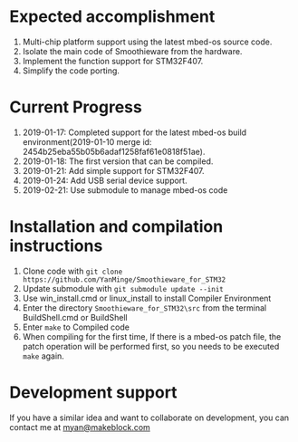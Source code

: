 # Expected accomplishment #

1. Multi-chip platform support using the latest mbed-os source code.
2. Isolate the main code of Smoothieware from the hardware.
3. Implement the function support for STM32F407.
4. Simplify the code porting.

# Current Progress #

1. 2019-01-17: Completed support for the latest mbed-os build environment(2019-01-10 merge id: 2454b25eba55b05b6adaf1258faf61e0818f51ae).
2. 2019-01-18: The first version that can be compiled.
3. 2019-01-21: Add simple support for STM32F407.
4. 2019-01-24: Add USB serial device support.
5. 2019-02-21: Use submodule to manage mbed-os code

# Installation and compilation instructions #
1. Clone code with `git clone https://github.com/YanMinge/Smoothieware_for_STM32`
2. Update submodule with `git submodule update --init`
3. Use win_install.cmd or linux_install to install Compiler Environment
5. Enter the directory `Smoothieware_for_STM32\src` from the terminal BuildShell.cmd or BuildShell
6. Enter `make` to Compiled code
7. When compiling for the first time, If there is a mbed-os patch file, the patch operation will be performed first, so you needs to be executed `make` again.

# Development support #

If you have a similar idea and want to collaborate on development, you can contact me at myan@makeblock.com
